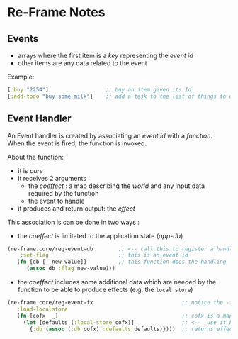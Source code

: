 # Re-Frame Notes

## Events

- arrays where the first item is a *key* representing the *event id*
- other items are any data related to the event 

Example:
```clojure
[:buy "2254"]                  ;; buy an item given its Id
[:add-todo "buy some milk"]    ;; add a task to the list of things to do
```

## Event Handler

An Event handler is created by associating an *event id* with a *function*. When the event is fired, the function is invoked. 

About the function:
- it is *pure* 
- it receives 2 arguments 
  - the *coeffect* : a map describing the *world* and any input data required by the function
  - the event to handle
- it produces and return output: the *effect*


This association is can be done in two ways :
- the *coeffect* is limitated to the application state (*app-db*)
```clojure
(re-frame.core/reg-event-db        ;; <-- call this to register a handler
    :set-flag                      ;; this is an event id
   (fn [db [_ new-value]]          ;; this function does the handling
      (assoc db :flag new-value)))
```

- the *coeffect* includes some additional data which are needed by the function to be able to produce effects (e.g. the `local store`)
```clojure
(re-frame.core/reg-event-fx                            ;; notice the -fx
   :load-localstore
   (fn [cofx  _]                                       ;; cofx is a map containing inputs
     (let [defaults (:local-store cofx)]               ;; <--  use it here
       {:db (assoc (:db cofx) :defaults defaults)})))  ;; returns effects map
```


